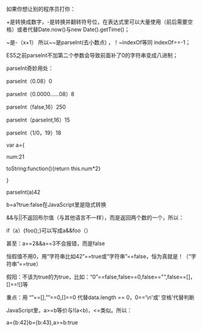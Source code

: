如果你想让别的程序员打你：



+是转换成数字，-是转换并翻转符号位，在表达式里可以大量使用（前后需要空格）或者代替Date.now()与new Date().getTime()； 

~是-（x+1） 所以~~是parseInt(去小数点) ，！~indexOf等同 indexOf==-1；

ES5之前parseInt不加第二个参数会导致前面补了0的字符串变成八进制；

parseInt奇妙用处：

parseInt（0.08）0

parseInt（0.0000……08）8

parseInt（false,16）250

parseInt（parseInt,16）15

parseInt（1/0，19）18

var a={

num:21

toString:function(){return this.num*2}

}

parseInt(a)42

b=a?true:false在JavaScript里是隐式转换

&&与||不返回布尔值（与其他语言不一样），而是返回两个数的一个，所以：

if（a）{foo();}可以写成a&&foo（）

甚至：a==2&&a\==3不会报错，而是false

恒假值不用0，用“字符串比如42”==true或“字符串”\==false，恒为真就是！（“字符串”\==true）

假阳：不该为true的为true，比如：“0”==false,false=\=0,false=\="",false=\=[]，[]=\=![]等

重点：用 “”=\=[],””=\=0,[]=\=0 代替data.length == 0，0==‘\n'或‘ 空格’代替判断

JavaScript里，a>=b等价与!(a<b)，<=类似。所以：

a={b:42}b={b:43},a>=b:true